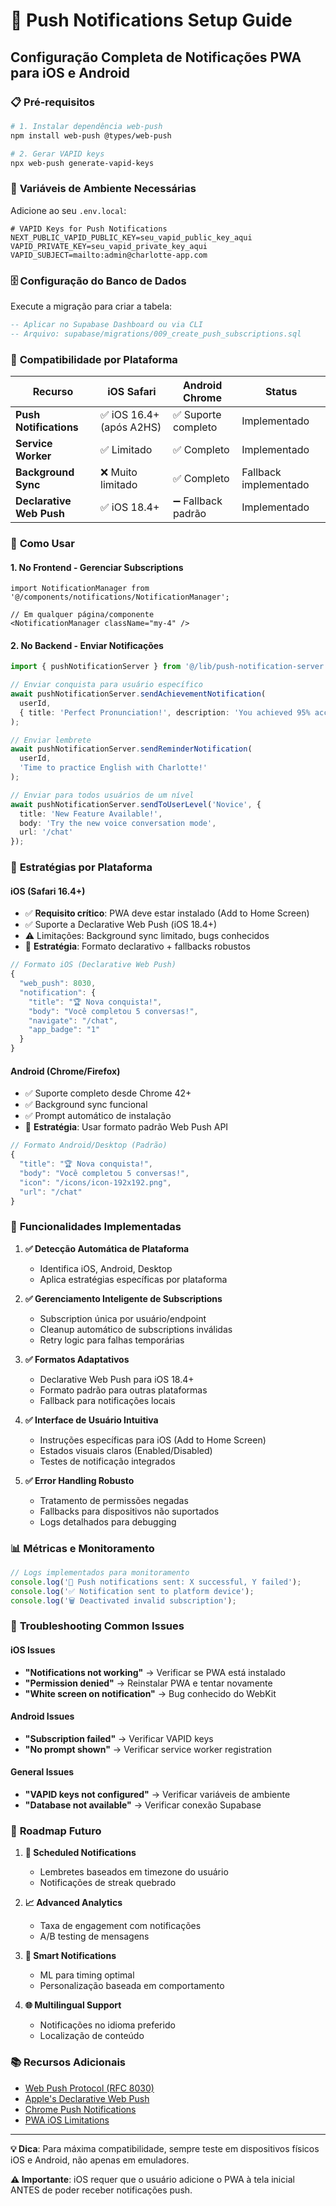 # 🔔 Push Notifications Setup Guide

## Configuração Completa de Notificações PWA para iOS e Android

### 📋 **Pré-requisitos**

```bash
# 1. Instalar dependência web-push
npm install web-push @types/web-push

# 2. Gerar VAPID keys
npx web-push generate-vapid-keys
```

### 🔐 **Variáveis de Ambiente Necessárias**

Adicione ao seu `.env.local`:

```env
# VAPID Keys for Push Notifications
NEXT_PUBLIC_VAPID_PUBLIC_KEY=seu_vapid_public_key_aqui
VAPID_PRIVATE_KEY=seu_vapid_private_key_aqui
VAPID_SUBJECT=mailto:admin@charlotte-app.com
```

### 🗄️ **Configuração do Banco de Dados**

Execute a migração para criar a tabela:

```sql
-- Aplicar no Supabase Dashboard ou via CLI
-- Arquivo: supabase/migrations/009_create_push_subscriptions.sql
```

### 📱 **Compatibilidade por Plataforma**

| Recurso | iOS Safari | Android Chrome | Status |
|---------|------------|----------------|--------|
| **Push Notifications** | ✅ iOS 16.4+ (após A2HS) | ✅ Suporte completo | Implementado |
| **Service Worker** | ✅ Limitado | ✅ Completo | Implementado |
| **Background Sync** | ❌ Muito limitado | ✅ Completo | Fallback implementado |
| **Declarative Web Push** | ✅ iOS 18.4+ | ➖ Fallback padrão | Implementado |

### 🚀 **Como Usar**

#### 1. **No Frontend - Gerenciar Subscriptions**

```tsx
import NotificationManager from '@/components/notifications/NotificationManager';

// Em qualquer página/componente
<NotificationManager className="my-4" />
```

#### 2. **No Backend - Enviar Notificações**

```typescript
import { pushNotificationServer } from '@/lib/push-notification-server';

// Enviar conquista para usuário específico
await pushNotificationServer.sendAchievementNotification(
  userId, 
  { title: 'Perfect Pronunciation!', description: 'You achieved 95% accuracy!' }
);

// Enviar lembrete
await pushNotificationServer.sendReminderNotification(
  userId,
  'Time to practice English with Charlotte!'
);

// Enviar para todos usuários de um nível
await pushNotificationServer.sendToUserLevel('Novice', {
  title: 'New Feature Available!',
  body: 'Try the new voice conversation mode',
  url: '/chat'
});
```

### 📐 **Estratégias por Plataforma**

#### **iOS (Safari 16.4+)**
- ✅ **Requisito crítico**: PWA deve estar instalado (Add to Home Screen)
- ✅ Suporte a Declarative Web Push (iOS 18.4+)
- ⚠️ Limitações: Background sync limitado, bugs conhecidos
- 🎯 **Estratégia**: Formato declarativo + fallbacks robustos

```typescript
// Formato iOS (Declarative Web Push)
{
  "web_push": 8030,
  "notification": {
    "title": "🏆 Nova conquista!",
    "body": "Você completou 5 conversas!",
    "navigate": "/chat",
    "app_badge": "1"
  }
}
```

#### **Android (Chrome/Firefox)**
- ✅ Suporte completo desde Chrome 42+
- ✅ Background sync funcional
- ✅ Prompt automático de instalação
- 🎯 **Estratégia**: Usar formato padrão Web Push API

```typescript
// Formato Android/Desktop (Padrão)
{
  "title": "🏆 Nova conquista!",
  "body": "Você completou 5 conversas!",
  "icon": "/icons/icon-192x192.png",
  "url": "/chat"
}
```

### 🔧 **Funcionalidades Implementadas**

1. **✅ Detecção Automática de Plataforma**
   - Identifica iOS, Android, Desktop
   - Aplica estratégias específicas por plataforma

2. **✅ Gerenciamento Inteligente de Subscriptions**
   - Subscription única por usuário/endpoint
   - Cleanup automático de subscriptions inválidas
   - Retry logic para falhas temporárias

3. **✅ Formatos Adaptativos**
   - Declarative Web Push para iOS 18.4+
   - Formato padrão para outras plataformas
   - Fallback para notificações locais

4. **✅ Interface de Usuário Intuitiva**
   - Instruções específicas para iOS (Add to Home Screen)
   - Estados visuais claros (Enabled/Disabled)
   - Testes de notificação integrados

5. **✅ Error Handling Robusto**
   - Tratamento de permissões negadas
   - Fallbacks para dispositivos não suportados
   - Logs detalhados para debugging

### 📊 **Métricas e Monitoramento**

```typescript
// Logs implementados para monitoramento
console.log('📨 Push notifications sent: X successful, Y failed');
console.log('✅ Notification sent to platform device');
console.log('🗑️ Deactivated invalid subscription');
```

### 🐛 **Troubleshooting Common Issues**

#### **iOS Issues**
- **"Notifications not working"** → Verificar se PWA está instalado
- **"Permission denied"** → Reinstalar PWA e tentar novamente
- **"White screen on notification"** → Bug conhecido do WebKit

#### **Android Issues**
- **"Subscription failed"** → Verificar VAPID keys
- **"No prompt shown"** → Verificar service worker registration

#### **General Issues**
- **"VAPID keys not configured"** → Verificar variáveis de ambiente
- **"Database not available"** → Verificar conexão Supabase

### 🔄 **Roadmap Futuro**

1. **🎯 Scheduled Notifications**
   - Lembretes baseados em timezone do usuário
   - Notificações de streak quebrado

2. **📈 Advanced Analytics**
   - Taxa de engagement com notificações
   - A/B testing de mensagens

3. **🤖 Smart Notifications**
   - ML para timing optimal
   - Personalização baseada em comportamento

4. **🌐 Multilingual Support**
   - Notificações no idioma preferido
   - Localização de conteúdo

### 📚 **Recursos Adicionais**

- [Web Push Protocol (RFC 8030)](https://tools.ietf.org/html/rfc8030)
- [Apple's Declarative Web Push](https://webkit.org/blog/16535/meet-declarative-web-push/)
- [Chrome Push Notifications](https://developer.chrome.com/docs/push-notifications/)
- [PWA iOS Limitations](https://firt.dev/ios-16-4-pwa)

---

**💡 Dica**: Para máxima compatibilidade, sempre teste em dispositivos físicos iOS e Android, não apenas em emuladores.

**⚠️ Importante**: iOS requer que o usuário adicione o PWA à tela inicial ANTES de poder receber notificações push. 